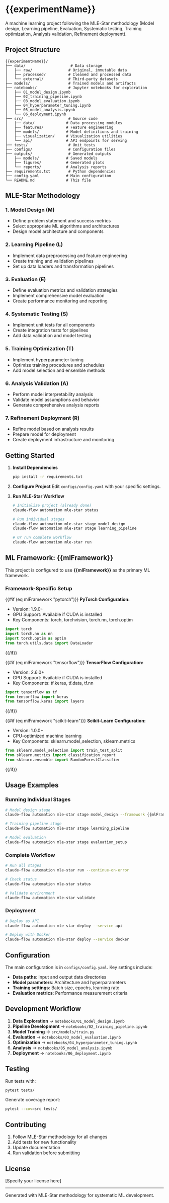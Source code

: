 # {{experimentName}}

A machine learning project following the MLE-Star methodology (Model design, Learning pipeline, Evaluation, Systematic testing, Training optimization, Analysis validation, Refinement deployment).

## Project Structure

```
{{experimentName}}/
├── data/                    # Data storage
│   ├── raw/                # Original, immutable data
│   ├── processed/          # Cleaned and processed data
│   └── external/           # Third-party datasets
├── models/                 # Trained models and artifacts
├── notebooks/              # Jupyter notebooks for exploration
│   ├── 01_model_design.ipynb
│   ├── 02_training_pipeline.ipynb
│   ├── 03_model_evaluation.ipynb
│   ├── 04_hyperparameter_tuning.ipynb
│   ├── 05_model_analysis.ipynb
│   └── 06_deployment.ipynb
├── src/                    # Source code
│   ├── data/              # Data processing modules
│   ├── features/          # Feature engineering
│   ├── models/            # Model definitions and training
│   ├── visualization/     # Visualization utilities
│   └── api/               # API endpoints for serving
├── tests/                  # Unit tests
├── configs/                # Configuration files
├── outputs/                # Generated outputs
│   ├── models/            # Saved models
│   ├── figures/           # Generated plots
│   └── reports/           # Analysis reports
├── requirements.txt        # Python dependencies
├── config.yaml            # Main configuration
└── README.md              # This file
```

## MLE-Star Methodology

### 1. Model Design (M)
- Define problem statement and success metrics
- Select appropriate ML algorithms and architectures
- Design model architecture and components

### 2. Learning Pipeline (L)
- Implement data preprocessing and feature engineering
- Create training and validation pipelines
- Set up data loaders and transformation pipelines

### 3. Evaluation (E)
- Define evaluation metrics and validation strategies
- Implement comprehensive model evaluation
- Create performance monitoring and reporting

### 4. Systematic Testing (S)
- Implement unit tests for all components
- Create integration tests for pipelines
- Add data validation and model testing

### 5. Training Optimization (T)
- Implement hyperparameter tuning
- Optimize training procedures and schedules
- Add model selection and ensemble methods

### 6. Analysis Validation (A)
- Perform model interpretability analysis
- Validate model assumptions and behavior
- Generate comprehensive analysis reports

### 7. Refinement Deployment (R)
- Refine model based on analysis results
- Prepare model for deployment
- Create deployment infrastructure and monitoring

## Getting Started

1. **Install Dependencies**
   ```bash
   pip install -r requirements.txt
   ```

2. **Configure Project**
   Edit `configs/config.yaml` with your specific settings.

3. **Run MLE-Star Workflow**
   ```bash
   # Initialize project (already done)
   claude-flow automation mle-star status
   
   # Run individual stages
   claude-flow automation mle-star stage model_design
   claude-flow automation mle-star stage learning_pipeline
   
   # Or run complete workflow
   claude-flow automation mle-star run
   ```

## ML Framework: {{mlFramework}}

This project is configured to use **{{mlFramework}}** as the primary ML framework.

### Framework-Specific Setup

{{#if (eq mlFramework "pytorch")}}
**PyTorch Configuration:**
- Version: 1.9.0+
- GPU Support: Available if CUDA is installed
- Key Components: torch, torchvision, torch.nn, torch.optim

```python
import torch
import torch.nn as nn
import torch.optim as optim
from torch.utils.data import DataLoader
```
{{/if}}

{{#if (eq mlFramework "tensorflow")}}
**TensorFlow Configuration:**
- Version: 2.6.0+
- GPU Support: Available if CUDA is installed
- Key Components: tf.keras, tf.data, tf.nn

```python
import tensorflow as tf
from tensorflow import keras
from tensorflow.keras import layers
```
{{/if}}

{{#if (eq mlFramework "scikit-learn")}}
**Scikit-Learn Configuration:**
- Version: 1.0.0+
- CPU-optimized machine learning
- Key Components: sklearn.model_selection, sklearn.metrics

```python
from sklearn.model_selection import train_test_split
from sklearn.metrics import classification_report
from sklearn.ensemble import RandomForestClassifier
```
{{/if}}

## Usage Examples

### Running Individual Stages
```bash
# Model design stage
claude-flow automation mle-star stage model_design --framework {{mlFramework}}

# Training pipeline stage
claude-flow automation mle-star stage learning_pipeline

# Model evaluation
claude-flow automation mle-star stage evaluation_setup
```

### Complete Workflow
```bash
# Run all stages
claude-flow automation mle-star run --continue-on-error

# Check status
claude-flow automation mle-star status

# Validate environment
claude-flow automation mle-star validate
```

### Deployment
```bash
# Deploy as API
claude-flow automation mle-star deploy --service api

# Deploy with Docker
claude-flow automation mle-star deploy --service docker
```

## Configuration

The main configuration is in `configs/config.yaml`. Key settings include:

- **Data paths**: Input and output data directories
- **Model parameters**: Architecture and hyperparameters
- **Training settings**: Batch size, epochs, learning rate
- **Evaluation metrics**: Performance measurement criteria

## Development Workflow

1. **Data Exploration** → `notebooks/01_model_design.ipynb`
2. **Pipeline Development** → `notebooks/02_training_pipeline.ipynb`
3. **Model Training** → `src/models/train.py`
4. **Evaluation** → `notebooks/03_model_evaluation.ipynb`
5. **Optimization** → `notebooks/04_hyperparameter_tuning.ipynb`
6. **Analysis** → `notebooks/05_model_analysis.ipynb`
7. **Deployment** → `notebooks/06_deployment.ipynb`

## Testing

Run tests with:
```bash
pytest tests/
```

Generate coverage report:
```bash
pytest --cov=src tests/
```

## Contributing

1. Follow MLE-Star methodology for all changes
2. Add tests for new functionality
3. Update documentation
4. Run validation before submitting

## License

[Specify your license here]

---

Generated with MLE-Star methodology for systematic ML development.